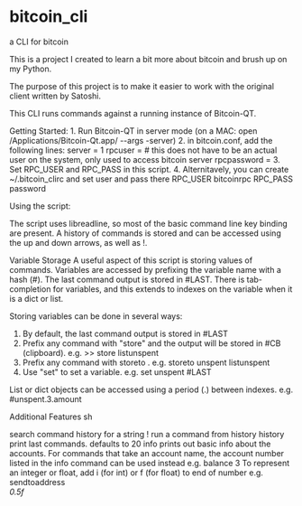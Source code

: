 bitcoin_cli
===========

a CLI for bitcoin

This is a project I created to learn a bit more about bitcoin and brush up on my Python.

The purpose of this project is to make it easier to work with the original client written by Satoshi.

This CLI runs commands against a running instance of Bitcoin-QT.

Getting Started:
	1. Run Bitcoin-QT in server mode (on a MAC: open /Applications/Bitcoin-Qt.app/ --args -server)
	2. in bitcoin.conf, add the following lines:
	  server = 1
	  rpcuser = <user> # this does not have to be an actual user on the system, only used to access bitcoin server
	  rpcpassword = <pass>
	3. Set RPC_USER and RPC_PASS in this script.
	4. Alternitavely, you can create ~/.bitcoin_clirc and set user and pass there
	   RPC_USER bitcoinrpc
	   RPC_PASS password

Using the script:

The script uses libreadline, so most of the basic command line key binding are present. A history of commands
is stored and can be accessed using the up and down arrows, as well as !<history number>.

Variable Storage
A useful aspect of this script is storing values of commands. Variables are accessed by prefixing the variable name
with a hash (#). The last command output is stored in #LAST. There is tab-completion for variables, and this extends
to indexes on the variable when it is a dict or list.

Storing variables can be done in several ways:
1. By default, the last command output is stored in #LAST
2. Prefix any command with "store" and the output will be stored in #CB (clipboard). e.g. >> store listunspent
3. Prefix any command with storeto <variable name>. e.g. storeto unspent listunspent
4. Use "set" to set a variable. e.g. set unspent #LAST

List or dict objects can be accessed using a period (.) between indexes. e.g. #unspent.3.amount


Additional Features
sh <search arg>
 search command history for a string
!<history number>
 run a command from history
history <number>
 print last <number> commands. defaults to 20
info
 prints out basic info about the accounts.
 For commands that take an account name, the account number listed in the info command can be used instead
 e.g. balance 3
To represent an integer or float, add i (for int) or f (for float) to end of number
 e.g. sendtoaddress <address> 0.5f




